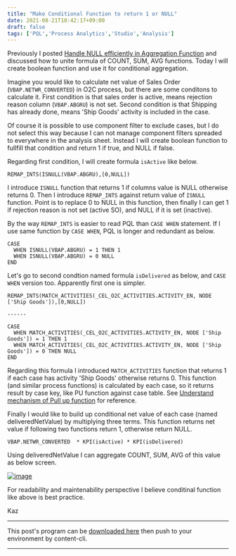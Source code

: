 ```yaml
---
title: "Make Conditional Function to return 1 or NULL"
date: 2021-08-21T10:42:17+09:00
draft: false
tags: ['PQL','Process Analytics','Studio','Analysis']
---
```


Previously I posted [Handle NULL efficiently in Aggregation Function](../2021-06-26-handle-null-efficiently-in-aggregation-function/) and discussed how to unite formula of COUNT, SUM, AVG functions. Today I will create boolean function and use it for conditional aggregation.

Imagine you would like to calculate net value of Sales Order (`VBAP.NETWR_CONVERTED`) in O2C process, but there are some conditons to calculate it. First condition is that sales order is active, means rejection reason column (`VBAP.ABGRU`) is not set. Second condition is that Shipping has already done, means 'Ship Goods' activity is included in the case.

Of course it is possible to use component filter to exclude cases, but I do not select this way because I can not manage component filters spreaded to everywhere in the analysis sheet. Instead I will create boolean function to fullfill that condition and return 1 if true, and NULL if false.

Regarding first condition, I will create formula `isActive` like below.

```
REMAP_INTS(ISNULL(VBAP.ABGRU),[0,NULL])
```

I introduce `ISNULL` function that returns 1 if columns value is NULL otherwise returns 0. Then I introduce `REMAP_INTS` against return value of `ISNULL` function. Point is to replace 0 to NULL in this function, then finally I can get 1 if rejection reason is not set (active SO), and NULL if it is set (inactive).

By the way `REMAP_INTS` is easier to read PQL than `CASE WHEN` statement. If I use same function by `CASE WHEN`, PQL is longer and redundant as below.

```
CASE 
  WHEN ISNULL(VBAP.ABGRU) = 1 THEN 1 
  WHEN ISNULL(VBAP.ABGRU) = 0 NULL 
END 
```

Let's go to second condtion named formula `isDelivered` as below, and `CASE WHEN` version too. Apparently first one is simpler.

```
REMAP_INTS(MATCH_ACTIVITIES(_CEL_O2C_ACTIVITIES.ACTIVITY_EN, NODE ['Ship Goods']),[0,NULL])

------

CASE
  WHEN MATCH_ACTIVITIES(_CEL_O2C_ACTIVITIES.ACTIVITY_EN, NODE ['Ship Goods']) = 1 THEN 1
  WHEN MATCH_ACTIVITIES(_CEL_O2C_ACTIVITIES.ACTIVITY_EN, NODE ['Ship Goods']) = 0 THEN NULL
END
```

Regarding this formula I introduced `MATCH_ACTIVITIES` function that returns 1 if each case has activity 'Ship Goods' otherwise returns 0. This function (and similar process functions) is calculated by each case, so it returns result by case key, like PU function against case table. See [Understand mechanism of Pull up function](../2021-05-15-understand-mechanism-of-pull-up-function/) for reference.

Finally I would like to build up conditional net value of each case (named deliveredNetValue) by multiplying three terms. This function returns net value if following two functions return 1, otherwise return NULL.

```
VBAP.NETWR_CONVERTED  * KPI(isActive) * KPI(isDelivered)
```

Using deliveredNetValue I can aggregate COUNT, SUM, AVG of this value as below screen.

[![image](https://user-images.githubusercontent.com/67397583/130308160-d448caa9-7898-47ad-a5bd-69e180f6dd8f.png)](https://user-images.githubusercontent.com/67397583/130308160-d448caa9-7898-47ad-a5bd-69e180f6dd8f.png)

For readability and maintenability perspective I believe conditinal function like above is best practice.

Kaz

---

This post's program can be [downloaded here](../../examples/o2c_analysis_20210821.json) then push to your environment by content-cli.

---

